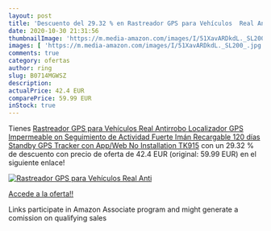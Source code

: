 ```yaml
---
layout: post
title: 'Descuento del 29.32 % en Rastreador GPS para Vehículos  Real Anti'
date: 2020-10-30 21:31:56
thumbnailImage: 'https://m.media-amazon.com/images/I/51XavARDkdL._SL200_.jpg'
images: [ 'https://m.media-amazon.com/images/I/51XavARDkdL._SL200_.jpg' ]
comments: true
category: ofertas
author: ring
slug: B0714MGWSZ
description:
actualPrice: 42.4 EUR
comparePrice: 59.99 EUR
inStock: true
---
```


Tienes [Rastreador GPS para Vehículos  Real Antirrobo Localizador GPS Impermeable on Seguimiento de Actividad Fuerte Imán Recargable 120 días Standby GPS Tracker con App/Web No Installation TK915](https://www.amazon.es/dp/B0714MGWSZ/?tag=tolees-21) con un 29.32 % de descuento con precio de oferta de 42.4 EUR (original: 59.99 EUR) en el siguiente enlace!

[![Rastreador GPS para Vehículos  Real Anti](https://m.media-amazon.com/images/I/51XavARDkdL._SL200_.jpg)](https://www.amazon.es/dp/B0714MGWSZ/?tag=tolees-21)

[Accede a la oferta!!](https://www.amazon.es/dp/B0714MGWSZ/?tag=tolees-21)

Links participate in Amazon Associate program and might generate a comission on qualifying sales


